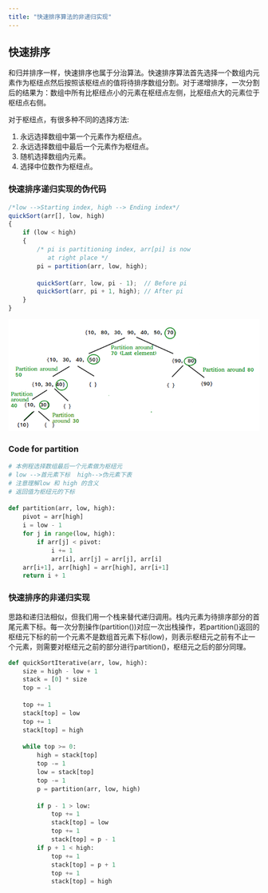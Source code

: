 ```yaml
---
title: "快速排序算法的非递归实现"
---
```


## 快速排序

和归并排序一样，快速排序也属于分治算法。快速排序算法首先选择一个数组内元素作为枢纽点然后按照该枢纽点的值将待排序数组分割。对于递增排序，一次分割后的结果为：数组中所有比枢纽点小的元素在枢纽点左侧，比枢纽点大的元素位于枢纽点右侧。

对于枢纽点，有很多种不同的选择方法:

1. 永远选择数组中第一个元素作为枢纽点。
2. 永远选择数组中最后一个元素作为枢纽点。
3. 随机选择数组内元素。
4. 选择中位数作为枢纽点。

### 快速排序递归实现的伪代码

```javascript
/*low -->Starting index, high --> Ending index*/
quickSort(arr[], low, high)
{
    if (low < high)
    {
        /* pi is partitioning index, arr[pi] is now
           at right place */
        pi = partition(arr, low, high);

        quickSort(arr, low, pi - 1);  // Before pi
        quickSort(arr, pi + 1, high); // After pi
    }
}
```

![Quick Sort Iterative Implementation](../assets/images/QuickSort2.png "快速排序")

### Code for partition

```python
# 本例程选择数组最后一个元素做为枢纽元
# low -->首元素下标  high-->伪元素下表
# 注意理解low 和 high 的含义
# 返回值为枢纽元的下标

def partition(arr, low, high):
    pivot = arr[high]
    i = low - 1
    for j in range(low, high):
        if arr[j] < pivot:
            i += 1
            arr[i], arr[j] = arr[j], arr[i]
    arr[i+1], arr[high] = arr[high], arr[i+1]
    return i + 1
```

### 快速排序的非递归实现

思路和递归法相似，但我们用一个栈来替代递归调用。栈内元素为待排序部分的首尾元素下标。每一次分割操作(partition())对应一次出栈操作，若partition()返回的枢纽元下标的前一个元素不是数组首元素下标(low)，则表示枢纽元之前有不止一个元素，则需要对枢纽元之前的部分进行partition()，枢纽元之后的部分同理。

```python
def quickSortIterative(arr, low, high):
    size = high - low + 1
    stack = [0] * size
    top = -1

    top += 1
    stack[top] = low
    top += 1
    stack[top] = high

    while top >= 0:
        high = stack[top]
        top -= 1
        low = stack[top]
        top -= 1
        p = partition(arr, low, high)

        if p - 1 > low:
            top += 1
            stack[top] = low
            top += 1
            stack[top] = p - 1
        if p + 1 < high:
            top += 1
            stack[top] = p + 1
            top += 1
            stack[top] = high
```